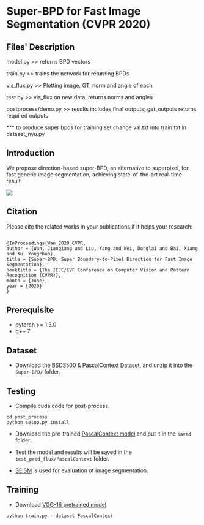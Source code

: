 # Super-BPD for Fast Image Segmentation (CVPR 2020)

## Files' Description
model.py >> returns BPD vectors

train.py >> trains the network for returning BPDs

vis_flux.py >> Plotting image, GT, norm and angle of each

test.py >> vis_flux on new data; returns norms and angles

postprocess/demo.py >> results includes final outputs; get_outputs returns required outputs

*** to produce super bpds for training set change val.txt into train.txt in dataset_nyu.py


## Introduction

We propose direction-based super-BPD, an alternative to superpixel, for fast generic image segmentation, achieving state-of-the-art real-time result.

![](figure/teaser.gif)

## Citation

Please cite the related works in your publications if it helps your research:

```

@InProceedings{Wan_2020_CVPR,
author = {Wan, Jianqiang and Liu, Yang and Wei, Donglai and Bai, Xiang and Xu, Yongchao},
title = {Super-BPD: Super Boundary-to-Pixel Direction for Fast Image Segmentation},
booktitle = {The IEEE/CVF Conference on Computer Vision and Pattern Recognition (CVPR)},
month = {June},
year = {2020}
}

```

## Prerequisite
* pytorch >= 1.3.0
* g++ 7

## Dataset
* Download the [BSDS500  & PascalContext Dataset](https://drive.google.com/file/d/1OdfkelacNMmcp3STVyGzPql-Z21Efxqk/view?usp=sharing), and unzip it into the `Super-BPD/` folder.

## Testing
* Compile cuda code for post-process.

```
cd post_process
python setup.py install
```

* Download the pre-trained [PascalContext model](https://drive.google.com/file/d/1d-bkw7CURrmVwjpMvVb_QbSlIwhj-glS/view?usp=sharing) and put it in the `saved` folder.

* Test the model and results will be saved in the `test_pred_flux/PascalContext` folder.

* [SEISM](https://github.com/jponttuset/seism) is used for evaluation of image segmentation.

## Training
* Download [VGG-16 pretrained model](https://drive.google.com/file/d/13G5HaMQcZ-GsXL2nEaoC_2s3Sewmuag-/view?usp=sharing).

```
python train.py --dataset PascalContext
```

